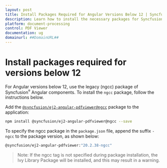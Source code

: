 ```yaml
---
layout: post
title: Install Packages Required for Angular Versions Below 12 | Syncfusion
description: Learn how to install the necessary packages for Syncfusion Angular PDF Viewer component in Angular versions below 12.
platform: document-processing
control: PDF Viewer
documentation: ug
domainurl: ##DomainURL##
---
```


# Install packages required for versions below 12

For Angular versions below 12, use the legacy (ngcc) package of Syncfusion<sup style="font-size:70%">&reg;</sup> Angular components. To install the `ngcc` package, follow the instructions below.

Add the [`@syncfusion/ej2-angular-pdfviewer@ngcc`](https://www.npmjs.com/package/@syncfusion/ej2-angular-pdfviewer/v/20.2.38-ngcc) package to the application:

```bash
npm install @syncfusion/ej2-angular-pdfviewer@ngcc --save
```

To specify the ngcc package in the `package.json` file, append the suffix `-ngcc` to the package version, as shown below:

```bash
@syncfusion/ej2-angular-pdfviewer:"20.2.38-ngcc"
```

>Note: If the ngcc tag is not specified during package installation, the Ivy Library Package will be installed, and this may result in a warning.
